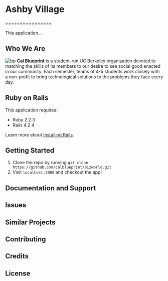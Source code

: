 # Ashby Village
================

This application...

Who We Are
----------
![bp](https://raw.githubusercontent.com/calblueprint/calblueprint.org.old/master/app/assets/images/banner-facebook.png "BP Banner")
**[Cal Blueprint](http://www.calblueprint.org/)** is a student-run UC Berkeley organization devoted to matching the skills of its members to our desire to see social good enacted in our community. Each semester, teams of 4-5 students work closely with a non-profit to bring technological solutions to the problems they face every day.

Ruby on Rails
-------------

This application requires:

- Ruby 2.2.3
- Rails 4.2.4

Learn more about [Installing Rails](http://railsapps.github.io/installing-rails.html).

Getting Started
---------------
1. Clone the repo by running `git clone https://github.com/calblueprint/bizworld.git`
8. Visit `localhost:3000` and checkout the app!

Documentation and Support
-------------------------

Issues
-------------

Similar Projects
----------------

Contributing
------------

Credits
-------

License
-------
